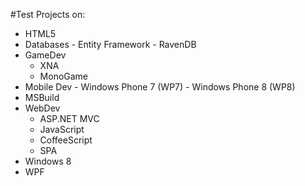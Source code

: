 #Test Projects on:

  -  HTML5
  -  Databases
    -  Entity Framework
    -  RavenDB
  -  GameDev
     -  XNA
     -  MonoGame
  -  Mobile Dev
    -  Windows Phone 7 (WP7)
    -  Windows Phone 8 (WP8)
  - MSBuild
  - WebDev 
    -  ASP.NET MVC
    -  JavaScript
    -  CoffeeScript
    -  SPA
  -  Windows 8
  -  WPF

